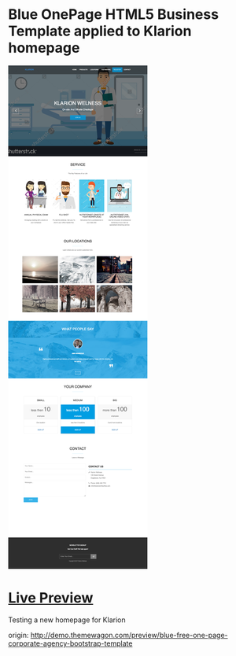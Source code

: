 Blue OnePage HTML5 Business Template applied to Klarion homepage
========
![Homepage](/img/home.png)

<a href="https://ramanova.github.io/testconcept">Live Preview</a>
========
Testing a new homepage for Klarion

origin:
http://demo.themewagon.com/preview/blue-free-one-page-corporate-agency-bootstrap-template
